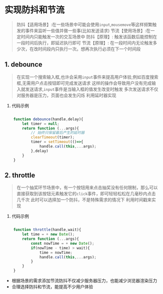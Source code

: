 # 实现防抖和节流

> 防抖【适用场景】:在一些场景中可能会使用`input`,`mousemove`等这样频繁触发的事件来监听一些值并做一些事(比如发送请求)
> 节流【使用场景】:在一定时间内只能触发一次的交互场景中
> 防抖【原理】: 触发该函数后能控制在一段时间后执行，即延迟执行即可
> 节流【原理】: 在一段时间内无论触发多少次，在改时间段内只执行一次。想再次执行必须在下一个时间段

## 1. debounce

> 在实现一个搜索输入框,也许会采用`input`事件来提高用户体验,例如百度搜索框,无需用户点击按钮即可完成发送请求
> 这样的操作会导致用户没有完成输入就发送请求,`input`事件是当输入框的值发生改变时触发
> 多次发送请求不仅对服务器是压力，页面也会发生闪烁
> 利用延时器实现

1. 代码示例

```js

    function debounce(handle,delay){
        let timer = null;
        return function (...args){
            // 始终只保留最后产生的延时器
            clearTimeout(timer);
            timer = setTimeout(()=>{
                handle.call(this,...args);
            },delay)
        }
    }

```

## 2. throttle

> 在一个抽奖环节场景中，有一个按钮用来点击抽奖没有任何限制，那么可以直接获取到该按钮元素触发它的`click`事件，即可轻轻松松在几毫秒内点击几千次
> 此时可以选择加一个防抖，不是特殊需求的情况下
> 利用时间戳来实现

1. 代码示例

```js

    function throttle(handle,wait){
        let time = + new Date();
        return function (...args){
            const nowTime = + new Date();
            if(nowTime - time) > wait){
                time = nowTime;
                handle.call(this,...args);
            }
        }
    }

```

- 根据场景的需求添加节流防抖不仅减少服务器压力，也能减少浏览器渲染压力
- 合理选择防抖和节流，能提高不少用户体验
